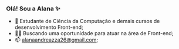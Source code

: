 ### Olá! Sou a Alana ✨

- 🌱 Estudante de Ciência da Computação e demais cursos de desenvolvimento Front-end;
- 👩‍💻 Buscando uma oportunidade para atuar na área de Front-end;
- 📫 alanaandreazza26@gmail.com;

